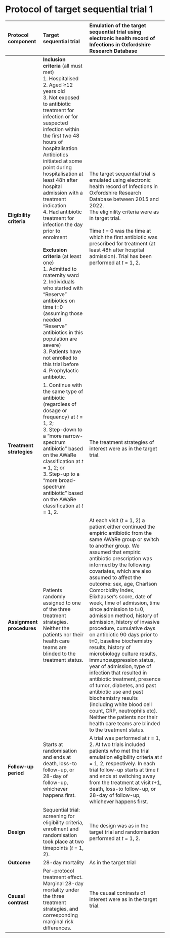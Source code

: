 # Protocol of target sequential trial 1
| Protocol component | Target sequential trial | Emulation of the target sequential trial using electronic health record of Infections in Oxfordshire Research Database |
| :--- | :--- | :---  |
| **Eligibility criteria**  | **Inclusion criteria** (all must met) <br>1. Hospitalised <br>2. Aged ≥12 years old <br>3. Not exposed to antibiotic treatment for infection or for suspected infection within the first two 48 hours of hospitalisation Antibiotics initiated at some point during hospitalisation at least 48h after hospital admission with a treatment indication <br>4. Had antibiotic treatment for infection the day prior to enrolment <br><br>**Exclusion criteria** (at least one) <br>1. Admitted to maternity ward <br>2. Individuals who started with “Reserve” antibiotics on time t=0 (assuming those needed “Reserve” antibiotics in this population are severe) <br>3. Patients have not enrolled to this trial before <br>4. Prophylactic antibiotic.|The target sequential trial is emulated using electronic health record of Infections in Oxfordshire Research Database between 2015 and 2022. <br>The eliginility criteria were as in target trial. <br><br> Time *t* = 0 was the time at which the first antibiotic was prescribed for treatment (at least 48h after hospital admission). Trial has been performed at *t* = 1, 2. |
| **Treatment strategies**  | 1. Continue with the same type of antibiotic (regardless of dosage or frequency) at *t* = 1, 2; <br>3. Step-down to a “more narrow-spectrum antibiotic” based on the AWaRe classification at *t* = 1, 2; or <br>3. Step-up to a “more broad-spectrum antibiotic” based on the AWaRe classification at *t* = 1, 2.  |  The treatment strategies of interest were as in the target trial. |
| **Assignment procedures** | Patients randomly assigned to one of the three treatment strategies. Neither the patients nor their health care teams are blinded to the treatment status. | At each visit (*t* = 1, 2) a patient either continued the empiric antibiotic from the same AWaRe group or switch to another group. We assumed that empiric antibiotic prescription was informed by the following covariates, which are also assumed to affect the outcome: sex, age, Charlson Comorbidity Index, Elixhauser’s score, date of week, time of admission, time since admission to t=0, admission method, history of admission, history of invasive procedure, cumulative days on antibiotic 90 days prior to t=0, baseline biochemistry results, history of microbiology culture results, immunosuppression status, year of admission, type of infection that resulted in antibiotic treatment, presence of tumor, diabetes, and past antibiotic use and past biochemistry results (including white blood cell count, CRP, neutrophils etc). Neither the patients nor their health care teams are blinded to the treatment status. |
| **Follow-up period** | Starts at randomisation and ends at death, loss-to follow-up, or 28-day of follow-up, whichever happens first. | A trial was performed at *t* = 1, 2. At two trials included patients who met the trial emulation eligibility criteria at *t* = 1, 2, respectively. In each trial follow-up starts at time *t* and ends at switching away from the treatment  at visit *t*+1, death, loss-to follow-up, or 28-day of follow-up, whichever happens first. |
| **Design** | Sequential trial: screening for eligibility criteria, enrollment and randomisation took place at two timepoints (*t* = 1, 2). | The design was as in the target trial and randomisation performed at *t* = 1, 2. |
| **Outcome** | 28-day mortality | As in the target trial |
| **Causal contrast** | Per-protocol treatment effect. <br>Marginal 28-day mortality under the three treatment strategies, and corresponding marginal risk differences. | The causal contrasts of interest were as in the target trial. |
